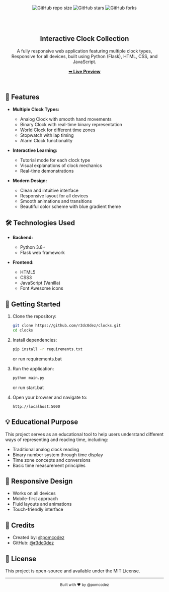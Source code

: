 <div align="center">
  
  ![GitHub repo size](https://img.shields.io/github/repo-size/r3dc0dez/clocks)
  ![GitHub stars](https://img.shields.io/github/stars/r3dc0dez/clocks?style=social)
  ![GitHub forks](https://img.shields.io/github/forks/r3dc0dez/clocks?style=social)

  <br />
  <br />

  <h2 align="center">Interactive Clock Collection</h2>

  A fully responsive web application featuring multiple clock types, <br />Responsive for all devices, built using Python (Flask), HTML, CSS, and JavaScript.

  <a href="https://clocks-one.vercel.app/index.html" target="_blank" rel="noopener noreferrer"><strong>➥ Live Preview</strong></a>

</div>

<br />

## 🚀 Features

- **Multiple Clock Types:**
  - Analog Clock with smooth hand movements
  - Binary Clock with real-time binary representation
  - World Clock for different time zones
  - Stopwatch with lap timing
  - Alarm Clock functionality

- **Interactive Learning:**
  - Tutorial mode for each clock type
  - Visual explanations of clock mechanics
  - Real-time demonstrations

- **Modern Design:**
  - Clean and intuitive interface
  - Responsive layout for all devices
  - Smooth animations and transitions
  - Beautiful color scheme with blue gradient theme

## 🛠️ Technologies Used

- **Backend:**
  - Python 3.8+
  - Flask web framework

- **Frontend:**
  - HTML5
  - CSS3
  - JavaScript (Vanilla)
  - Font Awesome icons

## 🚦 Getting Started

1. Clone the repository:
   ```bash
   git clone https://github.com/r3dc0dez/clocks.git
   cd clocks
   ```

2. Install dependencies:
   ```bash
   pip install -r requirements.txt
   ```
   or run requirements.bat

3. Run the application:
   ```bash
   python main.py
   ```
   or run start.bat

4. Open your browser and navigate to:
   ```
   http://localhost:5000
   ```

## 💡 Educational Purpose

This project serves as an educational tool to help users understand different ways of representing and reading time, including:
- Traditional analog clock reading
- Binary number system through time display
- Time zone concepts and conversions
- Basic time measurement principles

## 📱 Responsive Design

- Works on all devices
- Mobile-first approach
- Fluid layouts and animations
- Touch-friendly interface

## 🤝 Credits

- Created by: [@pomcodez](https://www.youtube.com/@pomcodez)
- GitHub: [@r3dc0dez](https://github.com/r3dc0dez)

## 📝 License

This project is open-source and available under the MIT License.

---

<div align="center">
  <sub>Built with ❤️ by @pomcodez</sub>
</div>
